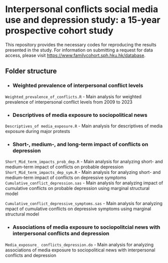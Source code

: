 # Interpersonal conflicts social media use and depression study: a 15-year prospective cohort study
This repository provides the necessary codes for reproducing the results presented in the study.  For information on	submitting a request for data access, please visit https://www.familycohort.sph.hku.hk/database.
## Folder structure
   * ### Weighted prevalence of interpersonal conflict levels
   `Weighted_prevalence_of_conflicts.R` - Main analysis for weighted prevalence of interpersonal conflict levels from 2009 to 2023
   * ### Descriptives of media exposure to sociopolitical news
   `Descriptives_of media_exposure.R` - Main analysis for descriptives of media exposure during major protests
   * ### Short-, medium-, and long-term impact of conflicts on depression
   `Short_Mid_term_impacts_prob_dep.R` - Main analysis for analyzing short- and medium-term impact of conflicts on probable depression 
   `Short_Mid_term_impacts_dep_sym.R` - Main analysis for analyzing short- and medium-term impact of conflicts on depressive symptoms
   `Cumulative_conflict_depression.sas` - Main analysis for analyzing impact of cumulative conflicts on probable depression using marginal structural model
   
   `Cumulative_conflict_depressive_symptoms.sas` - Main analysis for analyzing mpact of cumulative conflicts on depressive symptoms using marginal structural model  
   * ### Associations of media exposure to sociopolitcial news with interpersonal conflicts and depression
   `Media_exposure_ conflicts_depression.do` - Main analysis for analyzing associations of media exposure to sociopolitical news with interpersonal conflicts and depression

   
   


